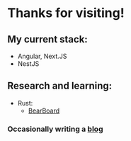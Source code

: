 # Thanks for visiting!

## My current stack:

- Angular, Next.JS
- NestJS

## Research and learning:

- Rust:
  - [BearBoard](https://github.com/Royserg/bear-board)

### Occasionally writing a [blog](https://royserg.hashnode.dev/)
